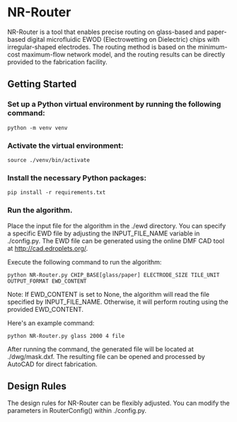 # NR-Router

NR-Router is a tool that enables precise routing on glass-based and paper-based digital microfluidic EWOD (Electrowetting on Dielectric) chips with irregular-shaped electrodes. The routing method is based on the minimum-cost maximum-flow network model, and the routing results can be directly provided to the fabrication facility.

## Getting Started

### Set up a Python virtual environment by running the following command:

```shell
python -m venv venv
```

### Activate the virtual environment:

```shell
source ./venv/bin/activate
```

### Install the necessary Python packages:

```shell
pip install -r requirements.txt
```

### Run the algorithm.

Place the input file for the algorithm in the ./ewd directory. You can specify a specific EWD file by adjusting the INPUT_FILE_NAME variable in ./config.py. The EWD file can be generated using the online DMF CAD tool at http://cad.edroplets.org/.

Execute the following command to run the algorithm:

```shell
python NR-Router.py CHIP_BASE[glass/paper] ELECTRODE_SIZE TILE_UNIT OUTPUT_FORMAT EWD_CONTENT
```

Note: If EWD_CONTENT is set to None, the algorithm will read the file specified by INPUT_FILE_NAME. Otherwise, it will perform routing using the provided EWD_CONTENT.

Here's an example command:

```shell
python NR-Router.py glass 2000 4 file
```

After running the command, the generated file will be located at ./dwg/mask.dxf.
The resulting file can be opened and processed by AutoCAD for direct fabrication.

## Design Rules
The design rules for NR-Router can be flexibly adjusted. You can modify the parameters in RouterConfig() within ./config.py.




